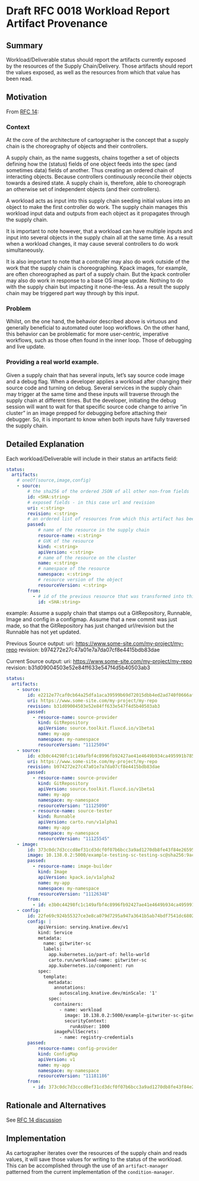# Draft RFC 0018 Workload Report Artifact Provenance

## Summary

Workload/Deliverable status should report the artifacts currently exposed by the resources of the Supply Chain/Delivery.
Those artifacts should report the values exposed, as well as the resources from which that value has been read.

## Motivation

From [RFC 14](https://github.com/paulcwarren/cartographer/blob/rfc-0014-change-tracking/rfc/rfc-0014-change-tracking.md):

### Context

At the core of the architecture of cartographer is the concept that a supply chain is the choreography of objects and
their controllers.

A supply chain, as the name suggests, chains together a set of objects defining how the (status) fields of one object
feeds into the spec (and sometimes data) fields of another. Thus creating an ordered chain of interacting objects.
Because controllers continuously reconcile their objects towards a desired state. A supply chain is, therefore, able to
choreograph an otherwise set of independent objects (and their controllers).

A workload acts as input into this supply chain seeding initial values into an object to make the first controller do
work. The supply chain manages this workload input data and outputs from each object as it propagates through the
supply chain.

It is important to note however, that a workload can have multiple inputs and input into several objects in the supply
chain all at the same time. As a result when a workload changes, it may cause several controllers to do work
simultaneously.

It is also important to note that a controller may also do work outside of the work that the supply chain is
choreographing. Kpack images, for example, are often choreographed as part of a supply chain. But the kpack controller
may also do work in response to a base OS image update. Nothing to do with the supply chain but impacting it
none-the-less. As a result the supply chain may be triggered part way through by this input.

### Problem

Whilst, on the one hand, the behavior described above is virtuous and generally beneficial to automated outer loop
workflows. On the other hand, this behavior can be problematic for more user-centric, imperative workflows, such as
those often found in the inner loop. Those of debugging and live update.

### Providing a real world example.

Given a supply chain that has several inputs, let’s say source code image and a debug flag. When a developer applies a
workload after changing their source code and turning on debug. Several services in the supply chain may trigger at the
same time and these inputs will traverse through the supply chain at different times. But the developer, initiating the
debug session will want to wait for that specific source code change to arrive “in cluster” in an image prepped for
debugging before attaching their debugger. So, it is important to know when both inputs have fully traversed the supply
chain.

## Detailed Explanation

Each workload/Deliverable will include in their status an artifacts field:
```yaml
status:
  artifacts:
    # oneOf(source,image,config)
    - source:
        # the sha256 of the ordered JSON of all other non-from fields
        id: <SHA:string>
        # exposed fields - in this case url and revision
        uri: <:string>
        revision: <:string>
        # an ordered list of resources from which this artifact has been exposed
        passed:
            # name of the resource in the supply chain
            resource-name: <:string>
            # GVK of the resource
            kind: <:string>
            apiVersion: <:string>
            # name of the resource on the cluster
            name: <:string>
            # namespace of the resource
            namespace: <:string>
            # resource version of the object
            resourceVersion: <:string>
        from:
          - # id of the previous resource that was transformed into this one
            id: <SHA:string>
```

example:
Assume a supply chain that stamps out a GitRepository, Runnable, Image and config in a configmap.
Assume that a new commit was just made, so that the GitRepository has just changed url/revision
but the Runnable has not yet updated.

Previous Source output:
uri: https://www.some-site.com/my-project/my-repo
revision: b974272e27c47a01e7a7da07cf8e4415bdb83dae

Current Source output:
uri: https://www.some-site.com/my-project/my-repo
revision: b31d09004503e52e84ff633e547f4d5b40503ab3

```yaml
status:
  artifacts:
    - source:
        id: e2212e77caf0cb64a25dfa1aca39599b69d72015dbb4ed2ad740f0666af35968
        uri: https://www.some-site.com/my-project/my-repo
        revision: b31d09004503e52e84ff633e547f4d5b40503ab3
        passed:
          - resource-name: source-provider
            kind: GitRepository
            apiVersion: source.toolkit.fluxcd.io/v1beta1
            name: my-app
            namespace: my-namespace
            resourceVersion: "11125094"
    - source:
        id: e3b0c44298fc1c149afbf4c8996fb92427ae41e4649b934ca495991b7852b855
        uri: https://www.some-site.com/my-project/my-repo
        revision: b974272e27c47a01e7a7da07cf8e4415bdb83dae
        passed:
          - resource-name: source-provider
            kind: GitRepository
            apiVersion: source.toolkit.fluxcd.io/v1beta1
            name: my-app
            namespace: my-namespace
            resourceVersion: "11125090"
          - resource-name: source-tester
            kind: Runnable
            apiVersion: carto.run/v1alpha1
            name: my-app
            namespace: my-namespace
            resourceVersion: "11125545"
    - image:
        id: 373c0dc7d3cccd8ef31cd3dcf0f07b6bcc3a9ad1270db8fe43f84e26595af32a
        image: 10.138.0.2:5000/example-testing-sc-testing-sc@sha256:9aca70a5408b7d5615724bcb8e5eea3bf0765f95eac177433993cf6002311d9b
        passed:
          - resource-name: image-builder
            kind: Image
            apiVersion: kpack.io/v1alpha2
            name: my-app
            namespace: my-namespace
            resourceVersion: "11126348"
        from:
          - id: e3b0c44298fc1c149afbf4c8996fb92427ae41e4649b934ca495991b7852b855
    - config:
        id: 22fe69c924b55327ce3e8ca079d7295a947a3641b5ab74bdf7541dc680258c81
        config: |
            apiVersion: serving.knative.dev/v1
            kind: Service
            metadata:
              name: gitwriter-sc
              labels:
                app.kubernetes.io/part-of: hello-world
                carto.run/workload-name: gitwriter-sc
                app.kubernetes.io/component: run
            spec:
              template:
                metadata:
                  annotations:
                    autoscaling.knative.dev/minScale: '1'
                spec:
                  containers:
                    - name: workload
                      image: 10.138.0.2:5000/example-gitwriter-sc-gitwriter-sc@sha256:5bd3ff4e08015350835371444fc370f85dce8ff296dfe3af801ad6ce9771bb02
                      securityContext:
                        runAsUser: 1000
                  imagePullSecrets:
                    - name: registry-credentials
        passed:
            resource-name: config-provider
            kind: ConfigMap
            apiVersion: v1
            name: my-app
            namespace: my-namespace
            resourceVersion: "11181186"
        from:
          - id: 373c0dc7d3cccd8ef31cd3dcf0f07b6bcc3a9ad1270db8fe43f84e26595af32a
```

## Rationale and Alternatives

See [RFC 14 discussion](https://github.com/vmware-tanzu/cartographer/pull/274)

## Implementation

As cartographer iterates over the resources of the supply chain and reads values, it will save those values for writing
to the status of the workload. This can be accomplished through the use of an `artifact-manager` patterned from the
current implementation of the `condition-manager`.
